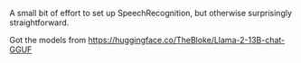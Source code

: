 A small bit of effort to set up SpeechRecognition, but otherwise surprisingly straightforward.

Got the models from https://huggingface.co/TheBloke/Llama-2-13B-chat-GGUF
